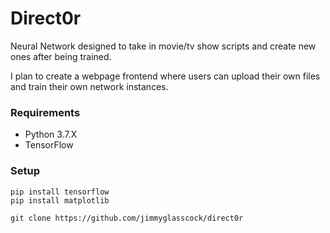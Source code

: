 # Direct0r
Neural Network designed to take in movie/tv show scripts and create new ones after being trained.

I plan to create a webpage frontend where users can upload their own files and train their own network instances.

### Requirements
- Python 3.7.X
- TensorFlow

### Setup
``` 
pip install tensorflow
pip install matplotlib

git clone https://github.com/jimmyglasscock/direct0r
```
